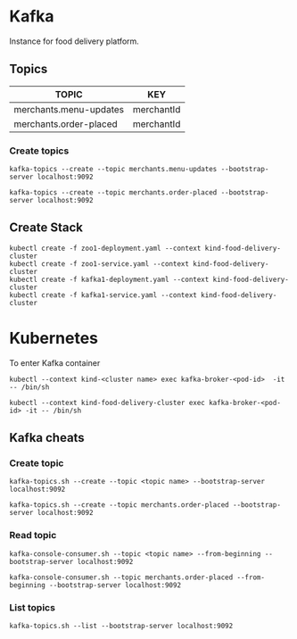 
# Kafka

Instance for food delivery platform.

## Topics


|TOPIC                  |KEY        |
|-----------------------|-----------|
|merchants.menu-updates |merchantId |
|merchants.order-placed |merchantId |

### Create topics

```
kafka-topics --create --topic merchants.menu-updates --bootstrap-server localhost:9092

kafka-topics --create --topic merchants.order-placed --bootstrap-server localhost:9092

```

## Create Stack

```
kubectl create -f zoo1-deployment.yaml --context kind-food-delivery-cluster
kubectl create -f zoo1-service.yaml --context kind-food-delivery-cluster
kubectl create -f kafka1-deployment.yaml --context kind-food-delivery-cluster
kubectl create -f kafka1-service.yaml --context kind-food-delivery-cluster
```

# Kubernetes

To enter Kafka container

```
kubectl --context kind-<cluster name> exec kafka-broker-<pod-id>  -it -- /bin/sh

kubectl --context kind-food-delivery-cluster exec kafka-broker-<pod-id> -it -- /bin/sh
```


## Kafka cheats

### Create topic

```
kafka-topics.sh --create --topic <topic name> --bootstrap-server localhost:9092

kafka-topics.sh --create --topic merchants.order-placed --bootstrap-server localhost:9092
```


### Read topic

```
kafka-console-consumer.sh --topic <topic name> --from-beginning --bootstrap-server localhost:9092

kafka-console-consumer.sh --topic merchants.order-placed --from-beginning --bootstrap-server localhost:9092

```


### List topics

```
kafka-topics.sh --list --bootstrap-server localhost:9092
```